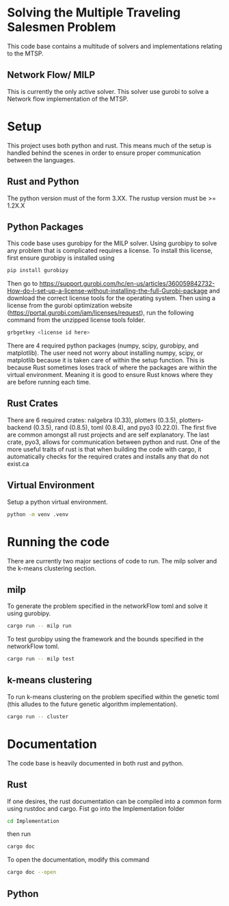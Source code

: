# Solving the Multiple Traveling Salesmen Problem
This code base contains a multitude of solvers and implementations relating to the MTSP.

## Network Flow/ MILP
This is currently the only active solver.
This solver use gurobi to solve a Network flow implementation of the MTSP.

# Setup
This project uses both python and rust. This means much of the setup is handled behind the scenes in order to ensure proper communication between the languages.

## Rust and Python
The python version must of the form 3.XX.
The rustup version must be >= 1.2X.X

## Python Packages
This code base uses gurobipy for the MILP solver. Using gurobipy to solve any problem that is complicated requires a license. To install this license, first ensure gurobipy is installed using
```bash
pip install gurobipy
```
Then go to https://support.gurobi.com/hc/en-us/articles/360059842732-How-do-I-set-up-a-license-without-installing-the-full-Gurobi-package and download the correct license tools for the operating system. Then using a license from the gurobi optimization website (https://portal.gurobi.com/iam/licenses/request), run the following command from the unzipped license tools folder.
```bash
grbgetkey <license id here>
```
There are 4 required python packages (numpy, scipy, gurobipy, and matplotlib). The user need not worry about installing numpy, scipy, or matplotlib because it is taken care of within the setup function. This is because Rust sometimes loses track of where the packages are within the virtual environment. Meaning it is good to ensure Rust knows where they are before running each time.

## Rust Crates
There are 6 required crates: nalgebra (0.33), plotters (0.3.5), plotters-backend (0.3.5), rand (0.8.5), toml (0.8.4), and pyo3 (0.22.0). The first five are common amongst all rust projects and are self explanatory. The last crate, pyo3, allows for communication between python and rust. One of the more useful traits of rust is that when building the code with cargo, it automatically checks for the required crates and installs any that do not exist.ca

## Virtual Environment
Setup a python virtual environment.
```bash
python -m venv .venv
```

# Running the code
There are currently two major sections of code to run. The milp solver and the k-means clustering section.

## milp
To generate the problem specified in the networkFlow toml and solve it using gurobipy.
```bash
cargo run -- milp run
```
To test gurobipy using the framework and the bounds specified in the networkFlow toml.
```bash
cargo run -- milp test
```

## k-means clustering
To run k-means clustering on the problem specified within the genetic toml (this alludes to the future genetic algorithm implementation).
```bash
cargo run -- cluster
```
# Documentation
The code base is heavily documented in both rust and python.

## Rust
If one desires, the rust documentation can be compiled into a common form using rustdoc and cargo. Fist go into the Implementation folder
```bash
cd Implementation
```
then run
```bash
cargo doc
```
To open the documentation, modify this command
```bash
cargo doc --open
```

## Python